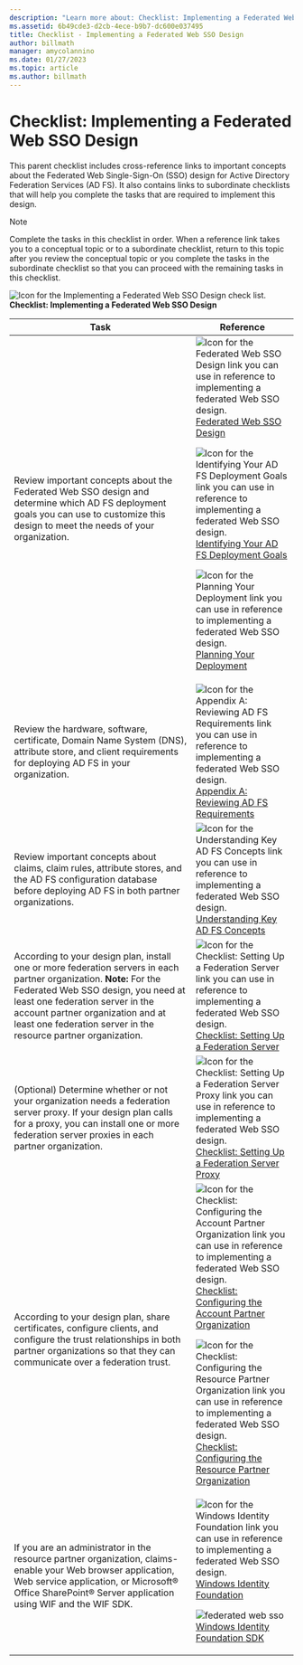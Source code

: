 ```yaml
---
description: "Learn more about: Checklist: Implementing a Federated Web SSO Design"
ms.assetid: 6b49cde3-d2cb-4ece-b9b7-dc600e037495
title: Checklist - Implementing a Federated Web SSO Design
author: billmath
manager: amycolannino
ms.date: 01/27/2023
ms.topic: article
ms.author: billmath
---
```


# Checklist: Implementing a Federated Web SSO Design

This parent checklist includes cross\-reference links to important concepts about the Federated Web Single\-Sign\-On \(SSO\) design for Active Directory Federation Services \(AD FS\). It also contains links to subordinate checklists that will help you complete the tasks that are required to implement this design.

> [!NOTE]
> Complete the tasks in this checklist in order. When a reference link takes you to a conceptual topic or to a subordinate checklist, return to this topic after you review the conceptual topic or you complete the tasks in the subordinate checklist so that you can proceed with the remaining tasks in this checklist.

![Icon for the Implementing a Federated Web SSO Design check list.](media/2b05dce3-938f-4168-9b8f-1f4398cbdb9b.gif)**Checklist: Implementing a Federated Web SSO Design**

|Task|Reference|
|--------|-------------|
|Review important concepts about the Federated Web SSO design and determine which AD FS deployment goals you can use to customize this design to meet the needs of your organization.|![Icon for the Federated Web SSO Design link you can use in reference to implementing a federated Web SSO design.](media/faa393df-4856-4431-9eda-4f4e5be72a90.gif)[Federated Web SSO Design](/previous-versions/windows/it-pro/windows-server-2012-R2-and-2012/dd807050(v=ws.11))<p>![Icon for the Identifying Your AD FS Deployment Goals link you can use in reference to implementing a federated Web SSO design.](media/faa393df-4856-4431-9eda-4f4e5be72a90.gif)[Identifying Your AD FS Deployment Goals](../design/identifying-your-ad-fs-deployment-goals.md)<p>![Icon for the Planning Your Deployment link you can use in reference to implementing a federated Web SSO design.](media/faa393df-4856-4431-9eda-4f4e5be72a90.gif)[Planning Your Deployment](../design/planning-your-deployment.md)|
|Review the hardware, software, certificate, Domain Name System \(DNS\), attribute store, and client requirements for deploying AD FS in your organization.|![Icon for the Appendix A: Reviewing AD FS Requirements link you can use in reference to implementing a federated Web SSO design.](media/faa393df-4856-4431-9eda-4f4e5be72a90.gif)[Appendix A: Reviewing AD FS Requirements](/previous-versions/windows/it-pro/windows-server-2012-R2-and-2012/ff678034(v=ws.11))|
|Review important concepts about claims, claim rules, attribute stores, and the AD FS configuration database before deploying AD FS in both partner organizations.|![Icon for the Understanding Key AD FS Concepts link you can use in reference to implementing a federated Web SSO design.](media/faa393df-4856-4431-9eda-4f4e5be72a90.gif)[Understanding Key AD FS Concepts](../../ad-fs/technical-reference/Understanding-Key-AD-FS-Concepts.md)|
|According to your design plan, install one or more federation servers in each partner organization. **Note:** For the Federated Web SSO design, you need at least one federation server in the account partner organization and at least one federation server in the resource partner organization.|![Icon for the Checklist: Setting Up a Federation Server link you can use in reference to implementing a federated Web SSO design.](media/bc6cea1a-1c6c-4124-8c8f-1df5adfe8c88.gif)[Checklist: Setting Up a Federation Server](Checklist--Setting-Up-a-Federation-Server.md)|
|\(Optional\) Determine whether or not your organization needs a federation server proxy. If your design plan calls for a proxy, you can install one or more federation server proxies in each partner organization.|![Icon for the Checklist: Setting Up a Federation Server Proxy link you can use in reference to implementing a federated Web SSO design.](media/bc6cea1a-1c6c-4124-8c8f-1df5adfe8c88.gif)[Checklist: Setting Up a Federation Server Proxy](Checklist--Setting-Up-a-Federation-Server-Proxy.md)|
|According to your design plan, share certificates, configure clients, and configure the trust relationships in both partner organizations so that they can communicate over a federation trust.|![Icon for the Checklist: Configuring the Account Partner Organization link you can use in reference to implementing a federated Web SSO design.](media/bc6cea1a-1c6c-4124-8c8f-1df5adfe8c88.gif)[Checklist: Configuring the Account Partner Organization](Checklist--Configuring-the-Account-Partner-Organization.md)<p>![Icon for the Checklist: Configuring the Resource Partner Organization link you can use in reference to implementing a federated Web SSO design.](media/bc6cea1a-1c6c-4124-8c8f-1df5adfe8c88.gif)[Checklist: Configuring the Resource Partner Organization](Checklist--Configuring-the-Resource-Partner-Organization.md)|
|If you are an administrator in the resource partner organization, claims\-enable your Web browser application, Web service application, or Microsoft&reg; Office SharePoint&reg; Server application using WIF and the WIF SDK.|![Icon for the Windows Identity Foundation link you can use in reference to implementing a federated Web SSO design.](media/faa393df-4856-4431-9eda-4f4e5be72a90.gif)[Windows Identity Foundation](https://go.microsoft.com/fwlink/?LinkId=122266)<p>![federated web sso](media/faa393df-4856-4431-9eda-4f4e5be72a90.gif)[Windows Identity Foundation SDK](https://go.microsoft.com/fwlink/?LinkId=122266)|
